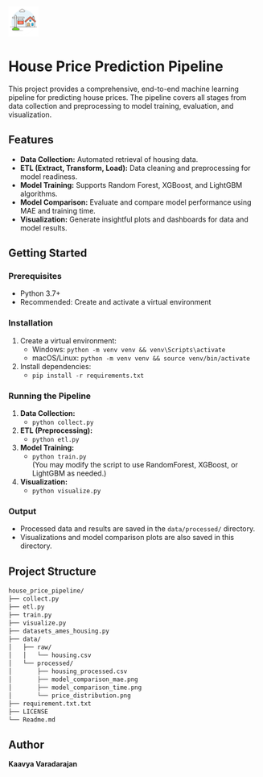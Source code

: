 
<p align="left">
   <img src="icon_house.png" alt="House Icon" width="60" />
</p>

# House Price Prediction Pipeline

This project provides a comprehensive, end-to-end machine learning pipeline for predicting house prices. The pipeline covers all stages from data collection and preprocessing to model training, evaluation, and visualization.

## Features
- **Data Collection:** Automated retrieval of housing data.
- **ETL (Extract, Transform, Load):** Data cleaning and preprocessing for model readiness.
- **Model Training:** Supports Random Forest, XGBoost, and LightGBM algorithms.
- **Model Comparison:** Evaluate and compare model performance using MAE and training time.
- **Visualization:** Generate insightful plots and dashboards for data and model results.

## Getting Started

### Prerequisites
- Python 3.7+
- Recommended: Create and activate a virtual environment

### Installation
1. Create a virtual environment:
   - Windows: `python -m venv venv && venv\Scripts\activate`
   - macOS/Linux: `python -m venv venv && source venv/bin/activate`
2. Install dependencies:
   - `pip install -r requirements.txt`

### Running the Pipeline
1. **Data Collection:**
   - `python collect.py`
2. **ETL (Preprocessing):**
   - `python etl.py`
3. **Model Training:**
   - `python train.py`  
     (You may modify the script to use RandomForest, XGBoost, or LightGBM as needed.)
4. **Visualization:**
   - `python visualize.py`

### Output
- Processed data and results are saved in the `data/processed/` directory.
- Visualizations and model comparison plots are also saved in this directory.

## Project Structure
```
house_price_pipeline/
├── collect.py
├── etl.py
├── train.py
├── visualize.py
├── datasets_ames_housing.py
├── data/
│   ├── raw/
│   │   └── housing.csv
│   └── processed/
│       ├── housing_processed.csv
│       ├── model_comparison_mae.png
│       ├── model_comparison_time.png
│       └── price_distribution.png
├── requirement.txt.txt
├── LICENSE
└── Readme.md
```

## Author
**Kaavya Varadarajan**
